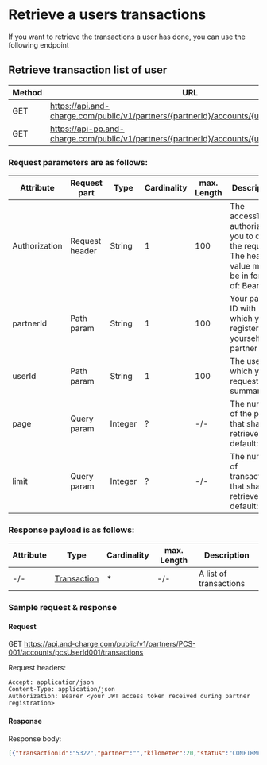 # Retrieve a users transactions

If you want to retrieve the transactions a user has done, you can use the following endpoint

## Retrieve transaction list of user

| Method           | URL                                                   | Environment                          
|------------------|-------------------------------------------------------|--------------|
| GET              | https://api.and-charge.com/public/v1/partners/{partnerId}/accounts/{userId}/transactions | Production
| GET              | https://api-pp.and-charge.com/public/v1/partners/{partnerId}/accounts/{userId}/transactions | Pre Production

### Request parameters are as follows:

| Attribute     | Request part  | Type                               | Cardinality | max. Length | Description 
|---------------|---------------|------------------------------------|-------------|-------------|---------------------------------------------------------------------------------------------------|
| Authorization |Request header | String                             |1            |100          | The accessToken authorizing you to do the request. The header value must be in form of: Bearer <accessToken>
| partnerId     |Path param     | String                             |1            |100          | Your partner ID with which you registered yourself as a partner
| userId        |Path param     | String                             |1            |100          | The user for which you request the summary
| page          |Query param    | Integer                            |?            |-/-          | The number of the page that shall be retrieved; default: 0
| limit         |Query param    | Integer                            |?            |-/-          | The number of transactions that shall be retrieved; default: 20

### Response payload is as follows:

| Attribute      | Type                                     | Cardinality | max. Length | Description 
|----------------|------------------------------------------|-------------|-------------|---------------------------------------------------------------------------------------------------|
| -/-            |[Transaction](types.md#transaction-class) |*            | -/-         | A list of transactions

### Sample request & response

#### Request

   GET https://api.and-charge.com/public/v1/partners/PCS-001/accounts/pcsUserId001/transactions

   Request headers:
```
Accept: application/json
Content-Type: application/json
Authorization: Bearer <your JWT access token received during partner registration>
```

#### Response

Response body:
```json
[{"transactionId":"5322","partner":"","kilometer":20,"status":"CONFIRMED","created":"2019-04-23T06:08:52.045+0000","type":"ACCOUNT_REGISTRATION","address":null}]
```
